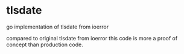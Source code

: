 # tlsdate
go implementation of tlsdate from ioerror

compared to original tlsdate from ioerror this code is more a proof of concept than production code.
